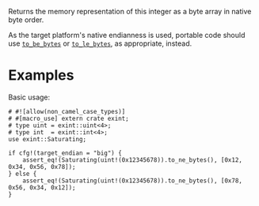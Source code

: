 Returns the memory representation of this integer as a byte array in native byte order.

As the target platform's native endianness is used, portable code should use
[`to_be_bytes`] or [`to_le_bytes`], as appropriate, instead.

[`to_be_bytes`]: Self::to_be_bytes
[`to_le_bytes`]: Self::to_le_bytes

# Examples

Basic usage:

```
# #![allow(non_camel_case_types)]
# #[macro_use] extern crate exint;
# type uint = exint::uint<4>;
# type int  = exint::int<4>;
use exint::Saturating;

if cfg!(target_endian = "big") {
    assert_eq!(Saturating(uint!(0x12345678)).to_ne_bytes(), [0x12, 0x34, 0x56, 0x78]);
} else {
    assert_eq!(Saturating(uint!(0x12345678)).to_ne_bytes(), [0x78, 0x56, 0x34, 0x12]);
}
```
